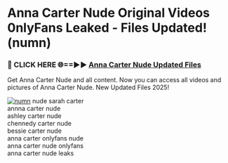 # Anna Carter Nude Original Videos 0nlyFans Leaked - Files Updated! (numn)

<h3>🔴 CLICK HERE 🌐==►► <a href="https://tinyurl.com/yrmya6cz" rel="nofollow">Anna Carter Nude Updated Files</a></h3>

Get Anna Carter Nude and all content. Now you can access all videos and pictures of Anna Carter Nude. New Updated Files 2025!

[![numn](https://i.imgur.com/FMdXYCs.gif)](https://tinyurl.com/yrmya6cz)
nude sarah carter<br>
annna carter nude<br>
ashley carter nude<br>
chennedy carter nude<br>
bessie carter nude<br>
anna carter onlyfans nude<br>
anna carter nude onlyfans<br>
anna carter nude leaks